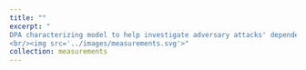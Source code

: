 ```yaml
---
title: ""
excerpt: "
DPA characterizing model to help investigate adversary attacks' dependency on the victim model, and builds a DPA roadmap as the path navigating to defence. Having the roadmap as an applied framework that contains DPA families sharing the same features and mathematical computations will equip the defenders with a powerful tool to quickly find the ultimate defences, away from the exhausting trial and error methodology.
<br/><img src='../images/measurements.svg'>"
collection: measurements
---
```

